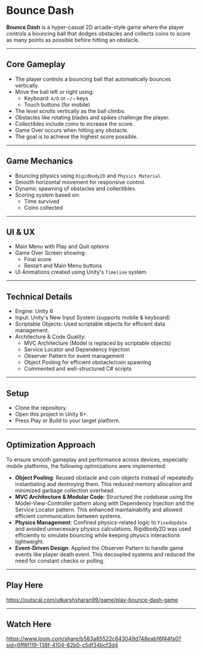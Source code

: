 # Bounce Dash

**Bounce Dash** is a hyper-casual 2D arcade-style game where the player controls a bouncing ball that dodges obstacles and collects coins to score as many points as possible before hitting an obstacle.

---

## Core Gameplay

- The player controls a bouncing ball that automatically bounces vertically.
- Move the ball left or right using:
  - Keyboard: `A/D` or `←/→` keys
  - Touch buttons (for mobile)
- The level scrolls vertically as the ball climbs.
- Obstacles like rotating blades and spikes challenge the player.
- Collectibles include coins to increase the score.
- Game Over occurs when hitting any obstacle.
- The goal is to achieve the highest score possible.

---

## Game Mechanics

- Bouncing physics using `Rigidbody2D` and `Physics Material`.
- Smooth horizontal movement for responsive control.
- Dynamic spawning of obstacles and collectibles.
- Scoring system based on:
  - Time survived
  - Coins collected

---

## UI & UX

- Main Menu with Play and Quit options
- Game Over Screen showing:
  - Final score
  - Restart and Main Menu buttons
- UI Animations created using Unity's `Timeline` system

---

## Technical Details

- Engine: Unity 6
- Input: Unity's New Input System (supports mobile & keyboard)
- Scriptable Objects: Used scriptable objects for efficient data management.
- Architecture & Code Quality:
  - MVC Architecture (Model is replaced by scriptable objects)
  - Service Locator and Dependency Injection
  - Observer Pattern for event management
  - Object Pooling for efficient obstacle/coin spawning
  - Commented and well-structured C# scripts

---

## Setup

- Clone the repository.
- Open this project in Unity 6+.
- Press Play or Build to your target platform.

---

## Optimization Approach

To ensure smooth gameplay and performance across devices, especially mobile platforms, the following optimizations were implemented:

- **Object Pooling**: Reused obstacle and coin objects instead of repeatedly instantiating and destroying them. This reduced memory allocation and minimized garbage collection overhead.
- **MVC Architecture & Modular Code**: Structured the codebase using the Model-View-Controller pattern along with Dependency Injection and the Service Locator pattern. This enhanced maintainability and allowed efficient communication between systems.
- **Physics Management**: Confined physics-related logic to `FixedUpdate` and avoided unnecessary physics calculations. Rigidbody2D was used efficiently to simulate bouncing while keeping physics interactions lightweight.
- **Event-Driven Design**: Applied the Observer Pattern to handle game events like player death event. This decoupled systems and reduced the need for constant checks or polling.

---

## Play Here

https://outscal.com/utkarshsharan99/game/play-bounce-dash-game

---

## Watch Here

https://www.loom.com/share/b583a85522c843049d748eab16f44fa0?sid=6ff6f119-138f-4104-82b0-c5df34bcf3d4
